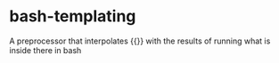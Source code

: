 # bash-templating
A preprocessor that interpolates {{}} with the results of running what is inside there in bash
